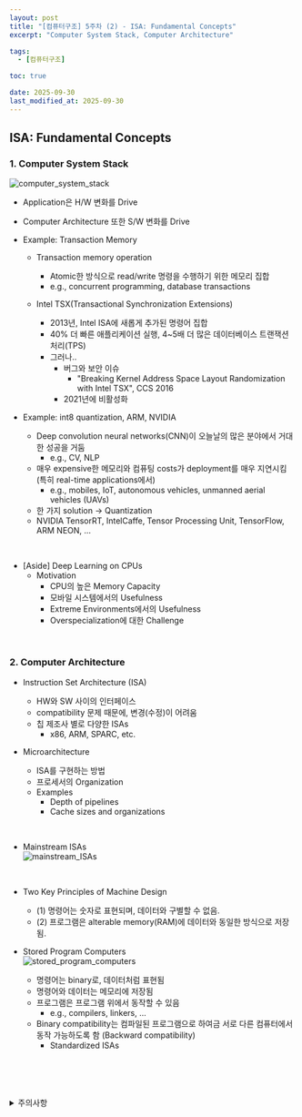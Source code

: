 ```yaml
---
layout: post
title: "[컴퓨터구조] 5주차 (2) - ISA: Fundamental Concepts"
excerpt: "Computer System Stack, Computer Architecture"

tags:
  - [컴퓨터구조]

toc: true

date: 2025-09-30
last_modified_at: 2025-09-30
---
```

## ISA: Fundamental Concepts
### 1. Computer System Stack  
![computer_system_stack][def]  
  - Application은 H/W 변화를 Drive
  - Computer Architecture 또한 S/W 변화를 Drive  

- Example: Transaction Memory  
  - Transaction memory operation
    - Atomic한 방식으로 read/write 명령을 수행하기 위한 메모리 집합
    - e.g., concurrent programming, database transactions  

  - Intel TSX(Transactional Synchronization Extensions)
    - 2013년, Intel ISA에 새롭게 추가된 명령어 집합
    - 40% 더 빠른 애플리케이션 실행, 4~5배 더 많은 데이터베이스 트랜잭션 처리(TPS)  
    - 그러나..
      - 버그와 보안 이슈
        - "Breaking Kernel Address Space Layout Randomization with Intel TSX", CCS 2016
      - 2021년에 비활성화

- Example: int8 quantization, ARM, NVIDIA
   - Deep convolution neural networks(CNN)이 오늘날의 많은 분야에서 거대한 성공을 거둠
     - e.g., CV, NLP
    - 매우 expensive한 메모리와 컴퓨팅 costs가 deployment를 매우 지연시킴 (특히 real-time applications에서)
      - e.g., mobiles, IoT, autonomous vehicles, unmanned aerial vehicles (UAVs)  
    - 한 가지 solution -> Quantization
    - NVIDIA TensorRT, IntelCaffe, Tensor Processing Unit, TensorFlow, ARM NEON, ...

<br>

- [Aside] Deep Learning on CPUs
  - Motivation
    - CPU의 높은 Memory Capacity
    - 모바일 시스템에서의 Usefulness
    - Extreme Environments에서의 Usefulness
    - Overspecialization에 대한 Challenge

<br>

### 2. Computer Architecture
- Instruction Set Architecture (ISA)
  - HW와 SW 사이의 인터페이스
  - compatibility 문제 때문에, 변경(수정)이 어려움
  - 칩 제조사 별로 다양한 ISAs
    - x86, ARM, SPARC, etc.

- Microarchitecture
  - ISA를 구현하는 방법
  - 프로세서의 Organization
  - Examples
    - Depth of pipelines
    - Cache sizes and organizations

<br>

- Mainstream ISAs  
![mainstream_ISAs][def2]  

<br>

- Two Key Principles of Machine Design
  - (1) 명령어는 숫자로 표현되며, 데이터와 구별할 수 없음.
  - (2) 프로그램은 alterable memory(RAM)에 데이터와 동일한 방식으로 저장됨.

- Stored Program Computers  
![stored_program_computers][def3]
  - 명령어는 binary로, 데이터처럼 표현됨
  - 명령어와 데이터는 메모리에 저장됨
  - 프로그램은 프로그램 위에서 동작할 수 있음
    - e.g., compilers, linkers, ...
  - Binary compatibility는 컴파일된 프로그램으로 하여금 서로 다른 컴퓨터에서 동작 가능하도록 함 (Backward compatibility)  
    - Standardized ISAs

<br>
<br>
<br>
<br>
<details>
<summary>주의사항</summary>
<div markdown="1">  

이 포스팅은 강원대학교 송원준 교수님의 컴퓨터구조 수업을 들으며 내용을 정리 한 것입니다.  
수업 내용에 대한 저작권은 교수님께 있으니,  
다른 곳으로의 무분별한 내용 복사를 자제해 주세요.  

</div>
</details>

[def]: https://i.imgur.com/717j48V.png
[def2]: https://i.imgur.com/TS8eX1V.png
[def3]: https://i.imgur.com/hxdflUg.png